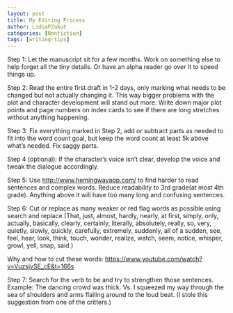 ```yaml
---
layout: post
title: My Editing Process
author: LidiaPZakut
categories: [Nonfiction]
tags: [writing-tips]
---
```


Step 1: Let the manuscript sit for a few months. Work on something else to help forget all the tiny details. Or have an alpha reader go over it to speed things up.
<!--more-->
Step 2: Read the entire first draft in 1-2 days, only marking what needs to be changed but not actually changing it. This way bigger problems with the plot and character development will stand out more. Write down major plot points and page numbers on index cards to see if there are long stretches without anything happening.

Step 3: Fix everything marked in Step 2, add or subtract parts as needed to fit into the word count goal, but keep the word count at least 5k above what’s needed. Fix saggy parts.

Step 4 (optional): If the character’s voice isn’t clear, develop the voice and tweak the dialogue accordingly.

Step 5: Use http://www.hemingwayapp.com/ to find harder to read sentences and complex words. Reduce readability to 3rd grade(at most 4th grade). Anything above it will have too many long and confusing sentences.

Step 6: Cut or replace as many weaker or red flag words as possible using search and replace (That, just, almost, hardly, nearly, at first, simply, only, actually, basically, clearly, certainly, literally, absolutely, really, so, very, quietly, slowly, quickly, carefully, extremely, suddenly, all of a sudden, see, feel, hear, look, think, touch, wonder, realize, watch, seem, notice, whisper, growl, yell, snap, said.)

Why and how to cut these words: https://www.youtube.com/watch?v=VuzsjvSE_cE&t=166s

Step 7: Search for the verb to be and try to strengthen those sentences. Example: The dancing crowd was thick. Vs. I squeezed my way through the sea of shoulders and arms flailing around to the loud beat. (I stole this suggestion from one of the critters.)
